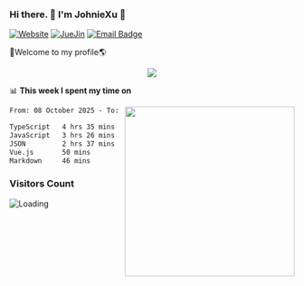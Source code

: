 ### Hi there. 👋 I'm JohnieXu :lemon:

[![Website](https://img.shields.io/badge/-Website-c14438?style=flat-square&logo=w&logoColor=white)](https://johniexu.github.io/)
[![JueJin](https://img.shields.io/badge/-JueJin-c14438?style=flat-square&logo=j&logoColor=white)](https://juejin.cn/user/2277843822444958)
[![Email Badge](https://img.shields.io/badge/-Email-c14438?style=flat-square&logo=Email&logoColor=white&link=mailto:281910378@qq.com)](mailto:281910378@qq.com)

🚀Welcome to my profile🌎

<center>
<img align='center' src="https://images.unsplash.com/photo-1690689636978-90d0f3592791?ixlib=rb-4.0.3&ixid=M3wxMjA3fDB8MHxwaG90by1wYWdlfHx8fGVufDB8fHx8fA%3D%3D&auto=format&fit=crop&w=2070&q=80">
</center>

📊 **This week I spent my time on**

<img align='right' width="300" src="https://github-readme-stats.vercel.app/api?username=JohnieXu&show_icons=true&title_color=fff&icon_color=79ff97&text_color=9f9f9f&bg_color=151515&count_private=true">

<!--START_SECTION:waka-->

```txt
From: 08 October 2025 - To: 15 October 2025

TypeScript   4 hrs 35 mins   ████████░░░░░░░░░░░░░░░░░   32.55 %
JavaScript   3 hrs 26 mins   ██████░░░░░░░░░░░░░░░░░░░   24.40 %
JSON         2 hrs 37 mins   ████▓░░░░░░░░░░░░░░░░░░░░   18.66 %
Vue.js       50 mins         █▒░░░░░░░░░░░░░░░░░░░░░░░   05.96 %
Markdown     46 mins         █▒░░░░░░░░░░░░░░░░░░░░░░░   05.53 %
```

<!--END_SECTION:waka-->

### Visitors Count
<img align="left" src = "https://profile-counter.deno.dev/JohnieXu/count.svg" alt ="Loading">
